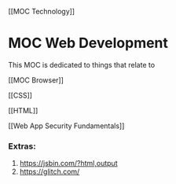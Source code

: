 [[MOC Technology]]

# MOC Web Development
This MOC is dedicated to things that relate to


[[MOC Browser]]

[[CSS]]

[[HTML]]


[[Web App Security Fundamentals]]



### Extras:
1. https://jsbin.com/?html,output
2. https://glitch.com/

